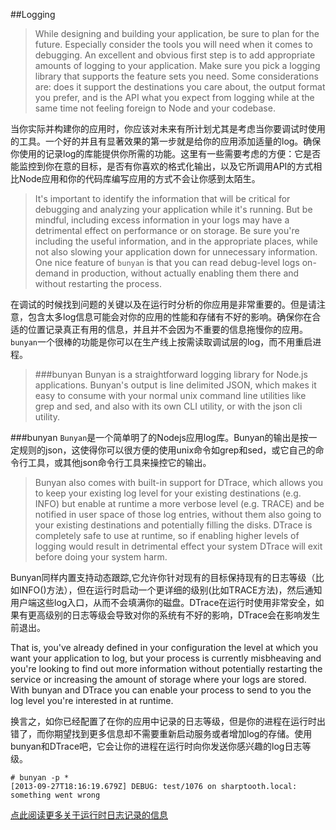 ##Logging
>While designing and building your application, be sure to plan for the future. Especially consider the tools you will need when it comes to debugging. An excellent and obvious first step is to add appropriate amounts of logging to your application. Make sure you pick a logging library that supports the feature sets you need. Some considerations are: does it support the destinations you care about, the output format you prefer, and is the API what you expect from logging while at the same time not feeling foreign to Node and your codebase.

当你实际并构建你的应用时，你应该对未来有所计划尤其是考虑当你要调试时使用的工具。一个好的并且有显著效果的第一步就是给你的应用添加适量的log。确保你使用的记录log的库能提供你所需的功能。这里有一些需要考虑的方便：它是否能监控到你在意的目标，是否有你喜欢的格式化输出，以及它所调用API的方式相比Node应用和你的代码库编写应用的方式不会让你感到太陌生。

>It's important to identify the information that will be critical for debugging and analyzing your application while it's running. But be mindful, including excess information in your logs may have a detrimental effect on performance or on storage. Be sure you're including the useful information, and in the appropriate places, while not also slowing your application down for unnecessary information. One nice feature of `bunyan` is that you can read debug-level logs on-demand in production, without actually enabling them there and without restarting the process.

在调试的时候找到问题的关键以及在运行时分析的你应用是非常重要的。但是请注意，包含太多log信息可能会对你的应用的性能和存储有不好的影响。确保你在合适的位置记录真正有用的信息，并且并不会因为不重要的信息拖慢你的应用。`bunyan`一个很棒的功能是你可以在生产线上按需读取调试层的log，而不用重启进程。

>###bunyan
Bunyan is a straightforward logging library for Node.js applications. Bunyan's output is line delimited JSON, which makes it easy to consume with your normal unix command line utilities like grep and sed, and also with its own CLI utility, or with the json cli utility.

###bunyan
`Bunyan`是一个简单明了的Nodejs应用log库。Bunyan的输出是按一定规则的json，这使得你可以很方便的使用unix命令如grep和sed，或它自己的命令行工具，或其他json命令行工具来操控它的输出。

>Bunyan also comes with built-in support for DTrace, which allows you to keep your existing log level for your existing destinations (e.g. INFO) but enable at runtime a more verbose level (e.g. TRACE) and be notified in user space of those log entries, without them also going to your existing destinations and potentially filling the disks. DTrace is completely safe to use at runtime, so if enabling higher levels of logging would result in detrimental effect your system DTrace will exit before doing your system harm.

Bunyan同样内置支持动态跟踪,它允许你针对现有的目标保持现有的日志等级（比如INFO()方法），但在运行时启动一个更详细的级别(比如TRACE方法)，然后通知用户端这些log入口，从而不会填满你的磁盘。DTrace在运行时使用非常安全，如果有更高级别的日志等级会导致对你的系统有不好的影响，DTrace会在影响发生前退出。

That is, you've already defined in your configuration the level at which you want your application to log, but your process is currently misbheaving and you're looking to find out more information without potentially restarting the service or increasing the amount of storage where your logs are stored. With bunyan and DTrace you can enable your process to send to you the log level you're interested in at runtime.

换言之，如你已经配置了在你的应用中记录的日志等级，但是你的进程在运行时出错了，而你期望找到更多信息却不需要重新启动服务或者增加log的存储。使用bunyan和DTrace吧，它会让你的进程在运行时向你发送你感兴趣的log日志等级。


```
# bunyan -p *
[2013-09-27T18:16:19.679Z] DEBUG: test/1076 on sharptooth.local: something went wrong
```

[点此阅读更多关于运行时日志记录的信息](http://www.joyent.com/blog/node-js-in-production-runtime-log-snooping)